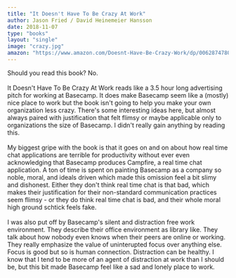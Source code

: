 ```yaml
---
title: "It Doesn't Have To Be Crazy At Work"
author: Jason Fried / David Heinemeier Hansson
date: 2018-11-07
type: "books"
layout: "single"
image: "crazy.jpg"
amazon: "https://www.amazon.com/Doesnt-Have-Be-Crazy-Work/dp/0062874780"
---
```


Should you read this book? No.
</br>
</br>
It Doesn't Have To Be Crazy At Work reads like a 3.5 hour long advertising pitch for working at Basecamp. It does make Basecamp seem like a (mostly) nice place to work but the book isn't going to help you make your own organization less crazy. There's some interesting ideas here, but almost always paired with justification that felt flimsy or maybe applicable only to organizations the size of Basecamp. I didn't really gain anything by reading this.
</br>
</br>
My biggest gripe with the book is that it goes on and on about how real time chat applications are terrible for productivity without ever even acknowledging that Basecamp produces Campfire, a real time chat application. A ton of time is spent on painting Basecamp as a company so noble, moral, and ideals driven which made this omission feel a bit slimy and dishonest. Either they don't think real time chat is that bad, which makes their justification for their non-standard communication practices seem flimsy - or they do think real time chat is bad, and their whole moral high ground schtick feels fake.
</br>
</br>
I was also put off by Basecamp's silent and distraction free work environment. They describe their office environment as library like. They talk about how nobody even knows when their peers are online or working. They really emphasize the value of uninterupted focus over anything else. Focus is good but so is human connection. Distraction can be healthy. I know that I tend to be more of an agent of distraction at work than I should be, but this bit made Basecamp feel like a sad and lonely place to work.


